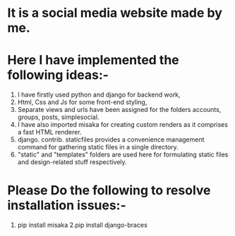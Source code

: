 # It is a social media website made by me.

# Here I have implemented the following ideas:-

1. I have firstly used python and django for backend work,
2. Html, Css and Js for some front-end styling,
4. Separate views and urls have been assigned for the folders
   accounts, groups, posts, simplesocial.
5. I have also imported misaka for creating custom renders as it comprises a fast HTML renderer.
6. django. contrib. staticfiles provides a convenience management command for gathering static files in a single directory.
7. "static" and "templates" folders are used here for formulating static files and design-related stuff respectively.

# Please Do the following to resolve installation issues:-
1. pip install misaka
2.pip install django-braces
